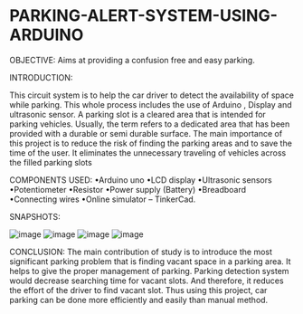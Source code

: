# PARKING-ALERT-SYSTEM-USING-ARDUINO
OBJECTIVE:
Aims at providing a confusion free and easy parking. 

INTRODUCTION:


This circuit system is to help the car driver to detect the availability of  space   while parking. This whole process includes the use of Arduino ,  Display and ultrasonic sensor.   A parking slot is a cleared area that is intended for parking vehicles. Usually, the term refers to a dedicated area that has been provided with a durable or semi durable surface.
The main importance  of this project is to reduce the risk of finding the parking areas and to save the time of the user. It eliminates the unnecessary traveling of vehicles across the filled parking slots

COMPONENTS USED:
•Arduino uno 
•LCD display
•Ultrasonic sensors
•Potentiometer
•Resistor
•Power supply (Battery)
•Breadboard
•Connecting wires
•Online simulator – TinkerCad.

SNAPSHOTS:

![image](https://user-images.githubusercontent.com/67201120/126739786-6658f28d-ce71-4ac3-bc8e-db0e617866c3.png)
![image](https://user-images.githubusercontent.com/67201120/126739819-78722ea0-e34f-4f61-a79c-4d82f084bf28.png)
![image](https://user-images.githubusercontent.com/67201120/126739828-f42f45e7-7ecc-4b73-9af7-ec96681949a8.png)
![image](https://user-images.githubusercontent.com/67201120/126739838-f146812b-0b6a-43e1-85ac-972dbd091709.png)

CONCLUSION:
The main contribution of study is to introduce the most significant parking problem that is finding vacant space in a parking area. It helps to give the proper management of parking. Parking detection system would decrease searching time for vacant slots. And therefore, it reduces the effort of the driver to find vacant slot. Thus using this project, car parking can be done more efficiently and easily than manual method.


